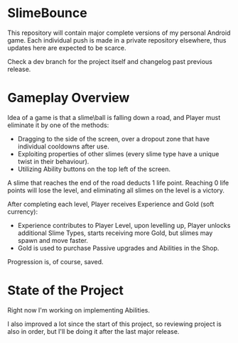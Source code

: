 # SlimeBounce

This repository will contain major complete versions of my personal Android game. Each individual push is made in a private repository elsewhere, thus updates here are expected to be scarce.

Check a dev branch for the project itself and changelog past previous release.

# Gameplay Overview

Idea of a game is that a slime\ball is falling down a road, and Player must eliminate it by one of the methods:
- Dragging to the side of the screen, over a dropout zone that have individual cooldowns after use.
- Exploiting properties of other slimes (every slime type have a unique twist in their behaviour).
- Utilizing Ability buttons on the top left of the screen.

A slime that reaches the end of the road deducts 1 life point. Reaching 0 life points will lose the level, and eliminating all slimes on the level is a victory.

After completing each level, Player receives Experience and Gold (soft currency):
- Experience contributes to Player Level, upon levelling up, Player unlocks additional Slime Types, starts receiving more Gold, but slimes may spawn and move faster.
- Gold is used to purchase Passive upgrades and Abilities in the Shop.

Progression is, of course, saved.

# State of the Project

Right now I'm working on implementing Abilities.

I also improved a lot since the start of this project, so reviewing project is also in order, but I'll be doing it after the last major release.
